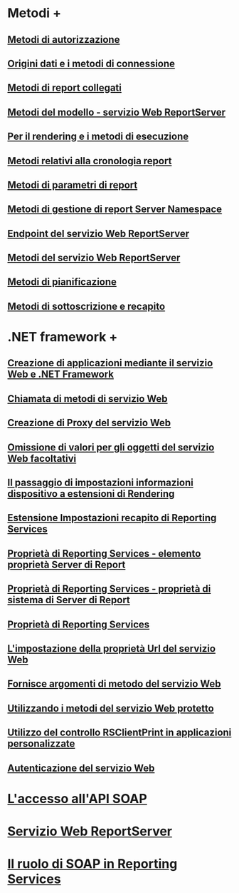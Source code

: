 
# Metodi +
## [Metodi di autorizzazione](./methods/authorization-methods.md?toc=%2fsql%2freporting-services%2freport-server-web-service%2fmethods%2ftoc.json)
## [Origini dati e i metodi di connessione](./methods/data-sources-and-connection-methods.md?toc=%2fsql%2freporting-services%2freport-server-web-service%2fmethods%2ftoc.json)
## [Metodi di report collegati](./methods/linked-reports-methods.md?toc=%2fsql%2freporting-services%2freport-server-web-service%2fmethods%2ftoc.json)
## [Metodi del modello - servizio Web ReportServer](./methods/model-methods-report-server-web-service.md?toc=%2fsql%2freporting-services%2freport-server-web-service%2fmethods%2ftoc.json)
## [Per il rendering e i metodi di esecuzione](./methods/rendering-and-execution-methods.md?toc=%2fsql%2freporting-services%2freport-server-web-service%2fmethods%2ftoc.json)
## [Metodi relativi alla cronologia report](./methods/report-history-methods.md?toc=%2fsql%2freporting-services%2freport-server-web-service%2fmethods%2ftoc.json)
## [Metodi di parametri di report](./methods/report-parameters-methods.md?toc=%2fsql%2freporting-services%2freport-server-web-service%2fmethods%2ftoc.json)
## [Metodi di gestione di report Server Namespace](./methods/report-server-namespace-management-methods.md?toc=%2fsql%2freporting-services%2freport-server-web-service%2fmethods%2ftoc.json)
## [Endpoint del servizio Web ReportServer](./methods/report-server-web-service-endpoints.md?toc=%2fsql%2freporting-services%2freport-server-web-service%2fmethods%2ftoc.json)
## [Metodi del servizio Web ReportServer](./methods/report-server-web-service-methods.md?toc=%2fsql%2freporting-services%2freport-server-web-service%2fmethods%2ftoc.json)
## [Metodi di pianificazione](./methods/scheduling-methods.md?toc=%2fsql%2freporting-services%2freport-server-web-service%2fmethods%2ftoc.json)
## [Metodi di sottoscrizione e recapito](./methods/subscription-and-delivery-methods.md?toc=%2fsql%2freporting-services%2freport-server-web-service%2fmethods%2ftoc.json)


# .NET framework +
## [Creazione di applicazioni mediante il servizio Web e .NET Framework](./net-framework/building-applications-using-the-web-service-and-the-net-framework.md?toc=%2fsql%2freporting-services%2freport-server-web-service%2fnet-framework%2ftoc.json)
## [Chiamata di metodi di servizio Web](./net-framework/calling-web-service-methods.md?toc=%2fsql%2freporting-services%2freport-server-web-service%2fnet-framework%2ftoc.json)
## [Creazione di Proxy del servizio Web](./net-framework/creating-the-web-service-proxy.md?toc=%2fsql%2freporting-services%2freport-server-web-service%2fnet-framework%2ftoc.json)
## [Omissione di valori per gli oggetti del servizio Web facoltativi](./net-framework/omitting-values-for-optional-web-service-objects.md?toc=%2fsql%2freporting-services%2freport-server-web-service%2fnet-framework%2ftoc.json)
## [Il passaggio di impostazioni informazioni dispositivo a estensioni di Rendering](./net-framework/passing-device-information-settings-to-rendering-extensions.md?toc=%2fsql%2freporting-services%2freport-server-web-service%2fnet-framework%2ftoc.json)
## [Estensione Impostazioni recapito di Reporting Services](./net-framework/reporting-services-delivery-extension-settings.md?toc=%2fsql%2freporting-services%2freport-server-web-service%2fnet-framework%2ftoc.json)
## [Proprietà di Reporting Services - elemento proprietà Server di Report](./net-framework/reporting-services-properties-report-server-item-properties.md?toc=%2fsql%2freporting-services%2freport-server-web-service%2fnet-framework%2ftoc.json)
## [Proprietà di Reporting Services - proprietà di sistema di Server di Report](./net-framework/reporting-services-properties-report-server-system-properties.md?toc=%2fsql%2freporting-services%2freport-server-web-service%2fnet-framework%2ftoc.json)
## [Proprietà di Reporting Services](./net-framework/reporting-services-properties.md?toc=%2fsql%2freporting-services%2freport-server-web-service%2fnet-framework%2ftoc.json)
## [L'impostazione della proprietà Url del servizio Web](./net-framework/setting-the-url-property-of-the-web-service.md?toc=%2fsql%2freporting-services%2freport-server-web-service%2fnet-framework%2ftoc.json)
## [Fornisce argomenti di metodo del servizio Web](./net-framework/supplying-web-service-method-arguments.md?toc=%2fsql%2freporting-services%2freport-server-web-service%2fnet-framework%2ftoc.json)
## [Utilizzando i metodi del servizio Web protetto](./net-framework/using-secure-web-service-methods.md?toc=%2fsql%2freporting-services%2freport-server-web-service%2fnet-framework%2ftoc.json)
## [Utilizzo del controllo RSClientPrint in applicazioni personalizzate](./net-framework/using-the-rsclientprint-control-in-custom-applications.md?toc=%2fsql%2freporting-services%2freport-server-web-service%2fnet-framework%2ftoc.json)
## [Autenticazione del servizio Web](./net-framework/web-service-authentication.md?toc=%2fsql%2freporting-services%2freport-server-web-service%2fnet-framework%2ftoc.json)


# [L'accesso all'API SOAP](accessing-the-soap-api.md)
# [Servizio Web ReportServer](report-server-web-service.md)
# [Il ruolo di SOAP in Reporting Services](the-role-of-soap-in-reporting-services.md)
